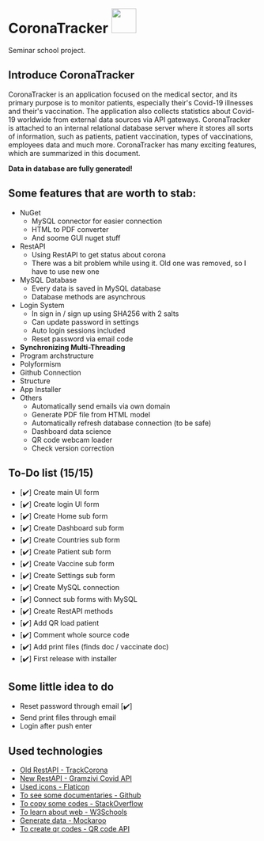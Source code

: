 # CoronaTracker <img src="http://coronatracker.ncodes.eu/coronavirus.png" width="50" height="50">
Seminar school project.

## Introduce CoronaTracker
CoronaTracker is an application focused on the medical sector, and its primary purpose is to monitor patients, especially their's Covid-19 illnesses and their's vaccination. The application also collects statistics about Covid-19 worldwide from external data sources via API gateways. CoronaTracker is attached to an internal relational database server where it stores all sorts of information, such as patients, patient vaccination, types of vaccinations, employees data and much more. CoronaTracker has many exciting features, which are summarized in this document.

**Data in database are fully generated!**

## Some features that are worth to stab:
- NuGet
	- MySQL connector for easier connection
	- HTML to PDF converter
	- And soome GUI nuget stuff
- RestAPI
	- Using RestAPI to get status about corona
	- There was a bit problem while using it. Old one was removed, so I have to use new one
- MySQL Database
	- Every data is saved in MySQL database
	- Database methods are asynchrous
- Login System
	- In sign in / sign up using SHA256 with 2 salts
	- Can update password in settings
	- Auto login sessions included
	- Reset password via email code
- **Synchronizing Multi-Threading**
- Program archstructure
- Polyformism
- Github Connection
- Structure
- App Installer
- Others
  - Automatically send emails via own domain
  - Generate PDF file from HTML model
  - Automatically refresh database connection (to be safe)
  - Dashboard data science
  - QR code webcam loader
  - Check version correction

## To-Do list (15/15)
- [:heavy_check_mark:] Create main UI form
- [:heavy_check_mark:] Create login UI form
- [:heavy_check_mark:] Create Home sub form
- [:heavy_check_mark:] Create Dashboard sub form
- [:heavy_check_mark:] Create Countries sub form
- [:heavy_check_mark:] Create Patient sub form
- [:heavy_check_mark:] Create Vaccine sub form
- [:heavy_check_mark:] Create Settings sub form
- [:heavy_check_mark:] Create MySQL connection
- [:heavy_check_mark:] Connect sub forms with MySQL
- [:heavy_check_mark:] Create RestAPI methods
- [:heavy_check_mark:] Add QR load patient
- [:heavy_check_mark:] Comment whole source code
- [:heavy_check_mark:] Add print files (finds doc / vaccinate doc)
- [:heavy_check_mark:] First release with installer

## Some little idea to do
- Reset password through email [:heavy_check_mark:]
- Send print files through email
- Login after push enter

## Used technologies
- [Old RestAPI - TrackCorona](https://www.trackcorona.live)
- [New RestAPI - Gramzivi Covid API](https://rapidapi.com/Gramzivi/api/covid-19-data/)
- [Used icons - Flaticon](https://www.flaticon.com/free-icon/)
- [To see some documentaries - Github](https://github.com)
- [To copy some codes - StackOverflow](https://stackoverflow.com)
- [To learn about web - W3Schools](https://www.w3schools.com)
- [Generate data - Mockaroo](https://www.mockaroo.com)
- [To create qr codes - QR code API](https://goqr.me/api/)
